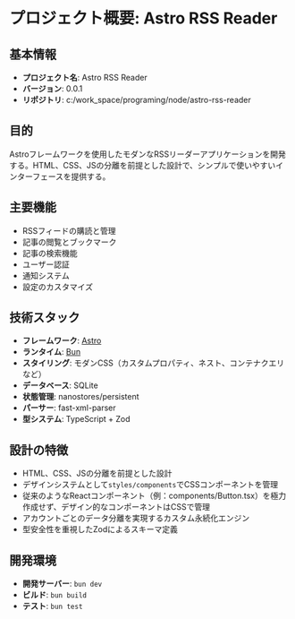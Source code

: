 # プロジェクト概要: Astro RSS Reader

## 基本情報

- **プロジェクト名**: Astro RSS Reader
- **バージョン**: 0.0.1
- **リポジトリ**: c:/work_space/programing/node/astro-rss-reader

## 目的

Astroフレームワークを使用したモダンなRSSリーダーアプリケーションを開発する。HTML、CSS、JSの分離を前提とした設計で、シンプルで使いやすいインターフェースを提供する。

## 主要機能

- RSSフィードの購読と管理
- 記事の閲覧とブックマーク
- 記事の検索機能
- ユーザー認証
- 通知システム
- 設定のカスタマイズ

## 技術スタック

- **フレームワーク**: [Astro](https://astro.build/)
- **ランタイム**: [Bun](https://bun.sh/)
- **スタイリング**: モダンCSS（カスタムプロパティ、ネスト、コンテナクエリなど）
- **データベース**: SQLite
- **状態管理**: nanostores/persistent
- **パーサー**: fast-xml-parser
- **型システム**: TypeScript + Zod

## 設計の特徴

- HTML、CSS、JSの分離を前提とした設計
- デザインシステムとして`styles/components`でCSSコンポーネントを管理
- 従来のようなReactコンポーネント（例：components/Button.tsx）を極力作成せず、デザイン的なコンポーネントはCSSで管理
- アカウントごとのデータ分離を実現するカスタム永続化エンジン
- 型安全性を重視したZodによるスキーマ定義

## 開発環境

- **開発サーバー**: `bun dev`
- **ビルド**: `bun build`
- **テスト**: `bun test`
